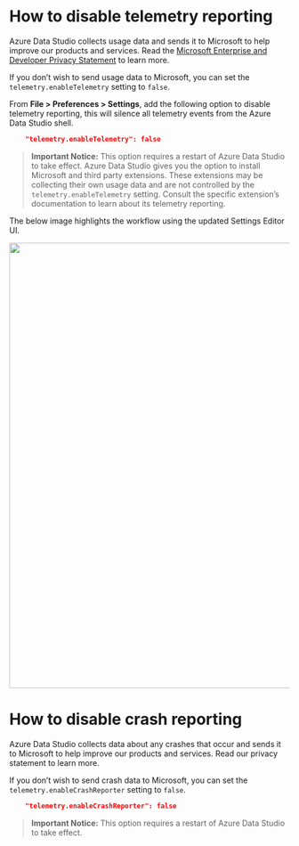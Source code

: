 # How to disable telemetry reporting
Azure Data Studio collects usage data and sends it to Microsoft to help improve our products and services. Read the [Microsoft Enterprise and Developer Privacy Statement](https://privacy.microsoft.com/en-us/privacystatement) to learn more.

If you don’t wish to send usage data to Microsoft, you can set the `telemetry.enableTelemetry` setting to `false`.

From **File > Preferences > Settings**, add the following option to disable telemetry reporting, this will silence all telemetry events from the Azure Data Studio shell.
```JSON
    "telemetry.enableTelemetry": false
```
>**Important Notice:** This option requires a restart of Azure Data Studio to take effect. Azure Data Studio gives you the option to install Microsoft and third party extensions. These extensions may be collecting their own usage data and are not controlled by the `telemetry.enableTelemetry` setting. Consult the specific extension’s documentation to learn about its telemetry reporting.

The below image highlights the workflow using the updated Settings Editor UI.

<img width="800px" src="https://user-images.githubusercontent.com/599935/54712176-eaa4c800-4b08-11e9-8310-10ae64d74726.png"></img>

# How to disable crash reporting
Azure Data Studio collects data about any crashes that occur and sends it to Microsoft to help improve our products and services. Read our privacy statement to learn more.

If you don’t wish to send crash data to Microsoft, you can set the `telemetry.enableCrashReporter` setting to `false`.
```JSON
    "telemetry.enableCrashReporter": false
```
>**Important Notice:** This option requires a restart of Azure Data Studio to take effect.